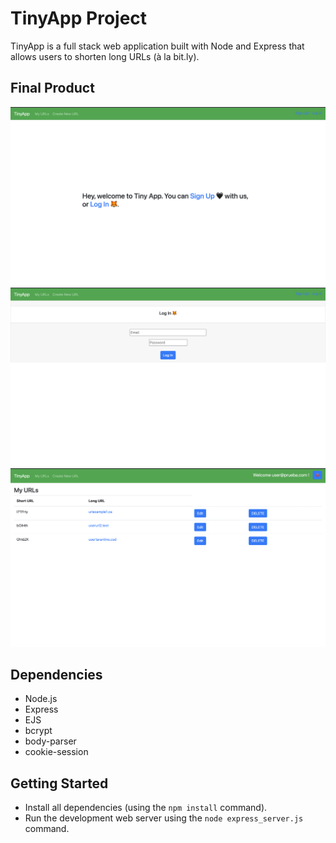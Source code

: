 # TinyApp Project

TinyApp is a full stack web application built with Node and Express that allows users to shorten long URLs (à la bit.ly).

## Final Product

!["main page"](https://github.com/Bebopskull/tinyApp/blob/master/docs/main.png)
!["LogIn screen"](https://github.com/Bebopskull/tinyApp/blob/master/docs/login.png)
!["URLlist page"](https://github.com/Bebopskull/tinyApp/blob/master/docs/urls.png)

## Dependencies

- Node.js
- Express
- EJS
- bcrypt
- body-parser
- cookie-session

## Getting Started

- Install all dependencies (using the `npm install` command).
- Run the development web server using the `node express_server.js` command.

